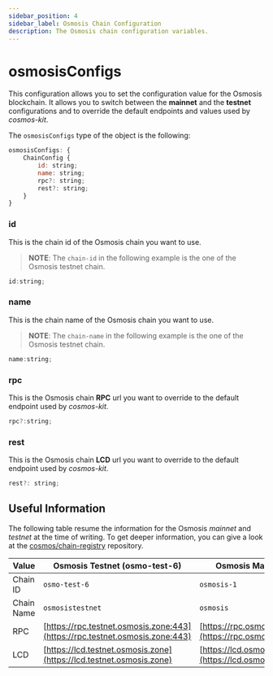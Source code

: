 ```yaml
---
sidebar_position: 4
sidebar_label: Osmosis Chain Configuration
description: The Osmosis chain configuration variables.
---
```


# osmosisConfigs

This configuration allows you to set the configuration value for the Osmosis 
blockchain. It allows you to switch between the **mainnet** and the **testnet**
configurations and to override the default endpoints and values used by 
*cosmos-kit*.

The `osmosisConfigs` type of the object is the following: 

```js
osmosisConfigs: {
    ChainConfig {
        id: string;
        name: string;
        rpc?: string;
        rest?: string;
    }
}
```

### id

This is the chain id of the Osmosis chain you want to use.

> **__NOTE__**: The `chain-id` in the following example is the one of the 
Osmosis testnet chain.

```js
id:string;
```

### name

This is the chain name of the Osmosis chain you want to use.

> **__NOTE__**: The `chain-name` in the following example is the one of the 
Osmosis testnet chain.

```js
name:string;
```

### rpc

This is the Osmosis chain **RPC** url you want to override to the default 
endpoint used by *cosmos-kit*.

```js
rpc?:string;
```

### rest

This is the Osmosis chain **LCD** url you want to override to the default 
endpoint used by *cosmos-kit*.

```js
rest?: string;
```


## Useful Information
The following table resume the information for the Osmosis *mainnet* and 
*testnet* at the time of writing. To get deeper information, you can give a 
look at the 
[cosmos/chain-registry](https://github.com/cosmos/chain-registry/) repository.

| Value      | Osmosis Testnet (osmo-test-6)                                                   | Osmosis Mainnet                                         |
| ---------- | ------------------------------------------------------------------------------- | ------------------------------------------------------- |
| Chain ID   | `osmo-test-6`                                                                   | `osmosis-1`                                             |
| Chain Name | `osmosistestnet`                                                                | `osmosis`                                               |
| RPC        | [https://rpc.testnet.osmosis.zone:443](https://rpc.testnet.osmosis.zone:443)    | [https://rpc.osmosis.zone](https://rpc.osmosis.zone)    |
| LCD        | [https://lcd.testnet.osmosis.zone](https://lcd.testnet.osmosis.zone)            | [https://lcd.osmosis.zone](https://lcd.osmosis.zone)    |